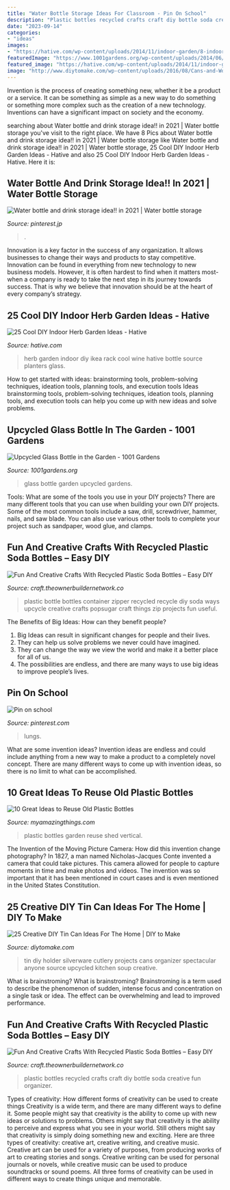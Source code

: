 ```yaml
---
title: "Water Bottle Storage Ideas For Classroom - Pin On School"
description: "Plastic bottles recycled crafts craft diy bottle soda creative fun organizer"
date: "2023-09-14"
categories:
- "ideas"
images:
- "https://hative.com/wp-content/uploads/2014/11/indoor-garden/8-indoor-herb-garden-ikea-wine-rack.jpg"
featuredImage: "https://www.1001gardens.org/wp-content/uploads/2014/06/upcycled-glass.jpg"
featured_image: "https://hative.com/wp-content/uploads/2014/11/indoor-garden/8-indoor-herb-garden-ikea-wine-rack.jpg"
image: "http://www.diytomake.com/wp-content/uploads/2016/08/Cans-and-Wood-Cutlery-Holder.jpg"
---
```



Invention is the process of creating something new, whether it be a product or a service. It can be something as simple as a new way to do something or something more complex such as the creation of a new technology. Inventions can have a significant impact on society and the economy.

	

		
searching about Water bottle and drink storage idea!! in 2021 | Water bottle storage you've visit to the right place. We have 8 Pics about Water bottle and drink storage idea!! in 2021 | Water bottle storage like Water bottle and drink storage idea!! in 2021 | Water bottle storage, 25 Cool DIY Indoor Herb Garden Ideas - Hative and also 25 Cool DIY Indoor Herb Garden Ideas - Hative. Here it is:
		
    
## Water Bottle And Drink Storage Idea!! In 2021 | Water Bottle Storage

<img loading=lazy src="https://i.pinimg.com/736x/4c/e7/03/4ce703e85fa8432516b4687086de80e4.jpg" onerror="this.onerror=null;this.src='https://tse2.mm.bing.net/th?id=OIP.DHaT1Dq76-kmeZ-QvksYuQHaJ4&amp;pid=15.1';" alt="Water bottle and drink storage idea!! in 2021 | Water bottle storage">

_Source: pinterest.jp_

>. 

	

Innovation is a key factor in the success of any organization. It allows businesses to change their ways and products to stay competitive. Innovation can be found in everything from new technology to new business models. However, it is often hardest to find when it matters most- when a company is ready to take the next step in its journey towards success. That is why we believe that innovation should be at the heart of every company’s strategy.

    
## 25 Cool DIY Indoor Herb Garden Ideas - Hative

<img loading=lazy src="https://hative.com/wp-content/uploads/2014/11/indoor-garden/8-indoor-herb-garden-ikea-wine-rack.jpg" onerror="this.onerror=null;this.src='https://tse4.mm.bing.net/th?id=OIP.9tzui6D6x4a6r54zKx9KoAHaLD&amp;pid=15.1';" alt="25 Cool DIY Indoor Herb Garden Ideas - Hative">

_Source: hative.com_

>herb garden indoor diy ikea rack cool wine hative bottle source planters glass. 

	

How to get started with ideas: brainstorming tools, problem-solving techniques, ideation tools, planning tools, and execution tools
Ideas brainstorming tools, problem-solving techniques, ideation tools, planning tools, and execution tools can help you come up with new ideas and solve problems.

    
## Upcycled Glass Bottle In The Garden - 1001 Gardens

<img loading=lazy src="https://www.1001gardens.org/wp-content/uploads/2014/06/upcycled-glass.jpg" onerror="this.onerror=null;this.src='https://tse3.mm.bing.net/th?id=OIP.DIxg9XS7wwjKKSaWgcZxHQHaQ1&amp;pid=15.1';" alt="Upcycled Glass Bottle in the Garden - 1001 Gardens">

_Source: 1001gardens.org_

>glass bottle garden upcycled gardens. 

	

Tools: What are some of the tools you use in your DIY projects?
There are many different tools that you can use when building your own DIY projects. Some of the most common tools include a saw, drill, screwdriver, hammer, nails, and saw blade. You can also use various other tools to complete your project such as sandpaper, wood glue, and clamps.

    
## Fun And Creative Crafts With Recycled Plastic Soda Bottles – Easy DIY

<img loading=lazy src="https://craft.theownerbuildernetwork.co/files/2015/04/Plastic-Bottle-Ideas008.jpg" onerror="this.onerror=null;this.src='https://tse3.mm.bing.net/th?id=OIP.zWJNjTt_qZkFntwnE7qntAHaHa&amp;pid=15.1';" alt="Fun And Creative Crafts With Recycled Plastic Soda Bottles – Easy DIY">

_Source: craft.theownerbuildernetwork.co_

>plastic bottle bottles container zipper recycled recycle diy soda ways upcycle creative crafts popsugar craft things zip projects fun useful. 

	

The Benefits of Big Ideas: How can they benefit people?
1. Big Ideas can result in significant changes for people and their lives.
2. They can help us solve problems we never could have imagined.
3. They can change the way we view the world and make it a better place for all of us.
4. The possibilities are endless, and there are many ways to use big ideas to improve people’s lives.

    
## Pin On School

<img loading=lazy src="https://i.pinimg.com/736x/5e/93/c3/5e93c3819a5b55154e22166bfe0c1b32.jpg" onerror="this.onerror=null;this.src='https://tse3.mm.bing.net/th?id=OIP.JzFcY5zlRNcpTHzMciOMUQHaD4&amp;pid=15.1';" alt="Pin on school">

_Source: pinterest.com_

>lungs. 

	

What are some invention ideas?
Invention ideas are endless and could include anything from a new way to make a product to a completely novel concept. There are many different ways to come up with invention ideas, so there is no limit to what can be accomplished.

    
## 10 Great Ideas To Reuse Old Plastic Bottles

<img loading=lazy src="http://myamazingthings.com/wp-content/uploads/2017/02/diy1-1.jpg" onerror="this.onerror=null;this.src='https://tse1.mm.bing.net/th?id=OIP.XuxTrLAPppIEHipx6pdxoQHaJ0&amp;pid=15.1';" alt="10 Great Ideas to Reuse Old Plastic Bottles">

_Source: myamazingthings.com_

>plastic bottles garden reuse shed vertical. 

	

The Invention of the Moving Picture Camera: How did this invention change photography?
In 1827, a man named Nicholas-Jacques Conte invented a camera that could take pictures. This camera allowed for people to capture moments in time and make photos and videos. The invention was so important that it has been mentioned in court cases and is even mentioned in the United States Constitution.

    
## 25 Creative DIY Tin Can Ideas For The Home | DIY To Make

<img loading=lazy src="http://www.diytomake.com/wp-content/uploads/2016/08/Cans-and-Wood-Cutlery-Holder.jpg" onerror="this.onerror=null;this.src='https://tse4.mm.bing.net/th?id=OIP.iUOwC1RgBYFVcaY8nMJaLQHaHa&amp;pid=15.1';" alt="25 Creative DIY Tin Can Ideas For The Home | DIY to Make">

_Source: diytomake.com_

>tin diy holder silverware cutlery projects cans organizer spectacular anyone source upcycled kitchen soup creative. 

	

What is brainstroming?
What is brainstroming? Brainstroming is a term used to describe the phenomenon of sudden, intense focus and concentration on a single task or idea. The effect can be overwhelming and lead to improved performance.

    
## Fun And Creative Crafts With Recycled Plastic Soda Bottles – Easy DIY

<img loading=lazy src="https://craft.theownerbuildernetwork.co/files/2015/04/Plastic-Bottle-Ideas006.jpg" onerror="this.onerror=null;this.src='https://tse1.mm.bing.net/th?id=OIP.HGmixYqLTdXLvrIOqjLB1wHaFq&amp;pid=15.1';" alt="Fun And Creative Crafts With Recycled Plastic Soda Bottles – Easy DIY">

_Source: craft.theownerbuildernetwork.co_

>plastic bottles recycled crafts craft diy bottle soda creative fun organizer. 

	

Types of creativity: How different forms of creativity can be used to create things
Creativity is a wide term, and there are many different ways to define it. Some people might say that creativity is the ability to come up with new ideas or solutions to problems. Others might say that creativity is the ability to perceive and express what you see in your world. Still others might say that creativity is simply doing something new and exciting. Here are three types of creativity: creative art, creative writing, and creative music.
Creative art can be used for a variety of purposes, from producing works of art to creating stories and songs. Creative writing can be used for personal journals or novels, while creative music can be used to produce soundtracks or sound poems. All three forms of creativity can be used in different ways to create things unique and memorable.

